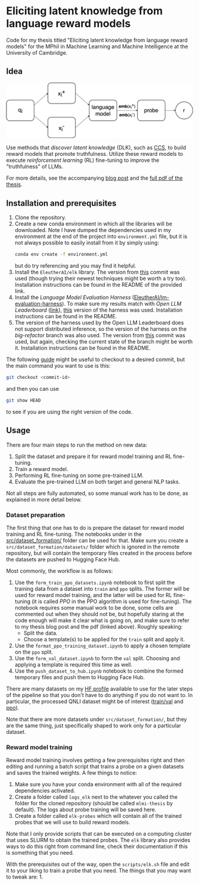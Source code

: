 # Eliciting latent knowledge from language reward models

Code for my thesis titled "Eliciting latent knowledge from language reward models" for the MPhil in Machine Learning and Machine Intelligence at the University of Cambridge.


## Idea

![The architecture of the reward model](assets/reward_model.png)

Use methods that _discover latent knowledge_ (DLK), such as <a href="https://arxiv.org/abs/2212.03827" target="_blank">CCS</a>, to build reward models that promote truthfulness. Utilize these reward models to execute _reinforcement learning_ (RL) fine-tuning to improve the "truthfulness" of LLMs.

For more details, see the accompanying <a href="https://augustasmacijauskas.github.io/personal-website/posts/thesis/thesis.html" target="_blank">blog post</a> and the <a href="https://augustasmacijauskas.github.io/personal-website/posts/thesis/mlmi-thesis.pdf" target="_blank">full pdf of the thesis</a>.


## Installation and prerequisites

1. Clone the repository.
1. Create a new conda environment in which all the libraries will be downloaded. Note I have dumped the dependencies used in my environment at the end of the project into `environment.yml` file, but it is not always possible to easily install from it by simply using:
    ```bash
    conda env create -f environment.yml
    ```
    but do try referencing and you may find it helpful.
1. Install the `EleutherAI/elk` library. The version from <a href="https://github.com/EleutherAI/elk/tree/a2904e62765fa311b1197505f78fab295e1c87fb" target="_blank">this</a> commit was used (though trying their newest techniques might be worth a try too). Installation instructions can be found in the README of the provided link.
1. Install the _Language Model Evaluation Harness_ (<a href="https://github.com/EleutherAI/lm-evaluation-harness" target="_blank">EleutherAI/lm-evaluation-harness</a>). To make sure my results match with _Open LLM Leaderboard_ (<a href="https://huggingface.co/spaces/HuggingFaceH4/open_llm_leaderboard" target="_blank">link</a>), <a href="https://github.com/EleutherAI/lm-evaluation-harness/tree/b281b0921b636bc36ad05c0b0b0763bd6dd43463" target="_blank">this</a> version of the harness was used. Installation instructions can be found in the README.
1. The version of the harness used by the Open LLM Leaderboard does not support distributed inference, so the version of the harness on the _big-refactor_ branch was also used. The version from <a href="https://github.com/EleutherAI/lm-evaluation-harness/tree/2820042d05e91c87852c82293f8973dc841c1a25" target="_blank">this</a> commit was used, but again, checking the current state of the branch might be worth it. Installation instructions can be found in the README.

The following <a href="https://www.git-tower.com/learn/git/faq/git-checkout-commits" target="_blank">guide</a> might be useful to checkout to a desired commit, but the main command you want to use is this:
```bash
git checkout <commit-id>
```
and then you can use
```bash
git show HEAD
```
to see if you are using the right version of the code.


## Usage

There are four main steps to run the method on new data:
1. Split the dataset and prepare it for reward model training and RL fine-tuning.
1. Train a reward model.
1. Performing RL fine-tuning on some pre-trained LLM.
1. Evaluate the pre-trained LLM on both target and general NLP tasks.

Not all steps are fully automated, so some manual work has to be done, as explained in more detail below.


### Dataset preparation

The first thing that one has to do is prepare the dataset for reward model training and RL fine-tuning. The notebooks under in the [src/dataset_formation/](https://github.com/AugustasMacijauskas/mlmi-thesis/tree/main/src/dataset_formation) folder can be used for that. Make sure you create a `src/dataset_formation/datasets/` folder which is ignored in the remote repository, but will contain the temporary files created in the process before the datasets are pushed to Hugging Face Hub. 


Most commonly, the workflow is as follows:
1. Use the `form_train_ppo_datasets.ipynb` notebook to first split the training data from a dataset into `train` and `ppo` splits. The former will be used for reward model training, and the latter will be used for RL fine-tuning (it is called _PPO_ in the PPO algorithm is used for fine-tuning). The notebook requires some manual work to be done, some cells are commented out when they should not be, but hopefully staring at the code enough will make it clear what is going on, and make sure to refer to my thesis blog post and the pdf (linked above). Roughly speaking:
    - Split the data.
    - Choose a template(s) to be applied for the `train` split and apply it.
1. Use the `format_ppo_training_dataset.ipynb` to apply a chosen template on the `ppo` split.
1. Use the `form_val_dataset.ipynb` to form the `val` split. Choosing and applying a template is required this time as well.
1. Use the `push_dataset_to_hub.ipynb` notebook to combine the formed temporary files and push them to Hugging Face Hub.

There are many datasets on my <a href="https://huggingface.co/AugustasM" target="_blank">HF profile</a> available to use for the later steps of the pipeline so that you don't have to do anything if you do not want to. In particular, the processed QNLI dataset might be of interest (<a href="https://huggingface.co/datasets/AugustasM/qnli-vicuna-v1" target="_blank">train/val</a> and <a href="https://huggingface.co/datasets/AugustasM/qnli-vicuna-ppo-training-v1" target="_blank">ppo</a>).

Note that there are more datasets under `src/dataset_formation/`, but they are the same thing, just specifically shaped to work only for a particular dataset.


### Reward model training

Reward model training involves getting a few prerequisites right and then editing and running a batch script that trains a probe on a given datasets and saves the trained weights. A few things to notice:
1. Make sure you have your conda environment with all of the required dependencies activated.
1. Create a folder called `logs_elk` next to the whatever you called the folder for the cloned repository (should be called `mlmi-thesis` by default). The logs about probe training will be saved here.
1. Create a folder called `elk-probes` which will contain all of the trained probes that we will use to build reward models.

Note that I only provide scripts that can be executed on a computing cluster that uses SLURM to obtain the trained probes. The `elk` library also provides ways to do this right from command line, check their documentation if this is something that you need.

With the prerequisites out of the way, open the `scripts/elk.sh` file and edit it to your liking to train a probe that you need. The things that you may want to tweak are:
1. 
